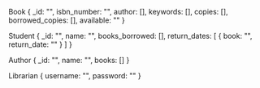 Book {
	_id: "",
	isbn_number: "",
	author: [],
	keywords: [],
	copies: [],
	borrowed_copies: [],
	available: ""
}

Student {
	_id: "",
	name: "",
	books_borrowed: [],
	return_dates: [
		{
			book: "",
			return_date: ""
		}
	]
}

Author {
	_id: "",
	name: "",
	books: []
}

Librarian {
	username: "",
	password: ""
}